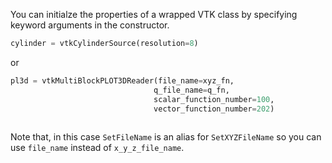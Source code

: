 You can initialze the properties of a wrapped VTK class by specifying keyword arguments in the constructor.

``` Python
cylinder = vtkCylinderSource(resolution=8)
```

or

``` Python
pl3d = vtkMultiBlockPLOT3DReader(file_name=xyz_fn,
                                q_file_name=q_fn,
                                scalar_function_number=100,
                                vector_function_number=202)
   
```
Note that, in this case `SetFileName`  is an alias for `SetXYZFileName` so you can use `file_name` instead of `x_y_z_file_name`.